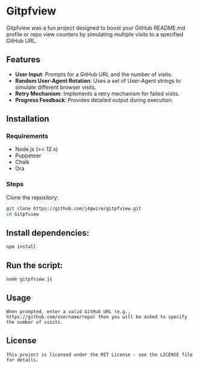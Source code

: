 # Gitpfview

Gitpfview was a fun project designed to boost your GitHub README.md profile or repo view counters by simulating multiple visits to a specified GitHub URL.
## Features
- **User Input**: Prompts for a GitHub URL and the number of visits.
- **Random User-Agent Rotation**: Uses a set of User-Agent strings to simulate different browser visits.
- **Retry Mechanism**: Implements a retry mechanism for failed visits.
- **Progress Feedback**: Provides detailed output during execution.

## Installation

### Requirements
- Node.js (>= 12.x)
- Puppeteer
- Chalk
- Ora

### Steps
Clone the repository:
   ```bash
   git clone https://github.com/j4gwire/gitpfview.git
   cd Gitpfview
   ```
## Install dependencies:
```
npm install
```
## Run the script:
```
node gitpfview.js
```
## Usage
```
When prompted, enter a valid GitHub URL (e.g., https://github.com/username/repo) then you will be asked to specify the number of visits.
```
## License
```
This project is licensed under the MIT License - see the LICENSE file for details.
```
